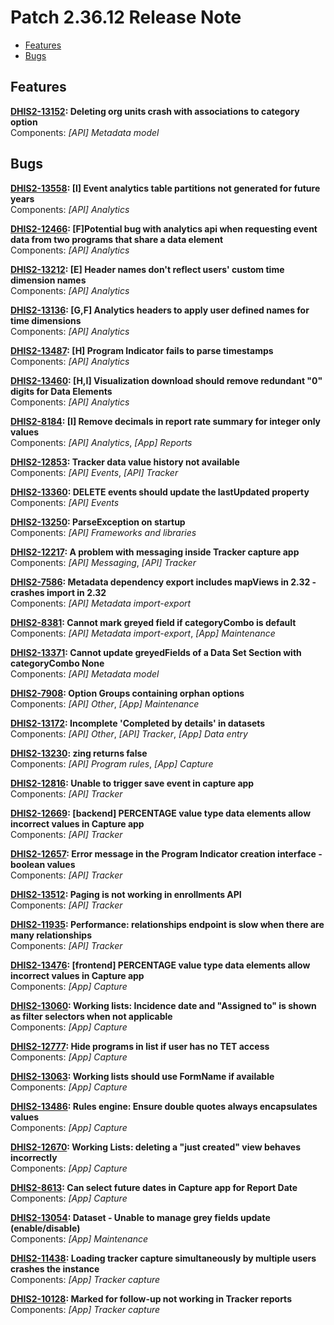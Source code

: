 # Patch 2.36.12 Release Note


  - [Features](#features)
  - [Bugs](#bugs)

## Features

**[DHIS2-13152](https://jira.dhis2.org/browse/DHIS2-13152): Deleting org units crash with associations to category option**  
Components: _[API] Metadata model_

## Bugs

**[DHIS2-13558](https://jira.dhis2.org/browse/DHIS2-13558): [I] Event analytics table partitions not generated for future years**  
Components: _[API] Analytics_

**[DHIS2-12466](https://jira.dhis2.org/browse/DHIS2-12466): [F]Potential bug with analytics api when requesting event data from two programs that share a data element**  
Components: _[API] Analytics_

**[DHIS2-13212](https://jira.dhis2.org/browse/DHIS2-13212): [E] Header names don't reflect users' custom time dimension names**  
Components: _[API] Analytics_

**[DHIS2-13136](https://jira.dhis2.org/browse/DHIS2-13136): [G,F] Analytics headers to apply user defined names for time dimensions**  
Components: _[API] Analytics_

**[DHIS2-13487](https://jira.dhis2.org/browse/DHIS2-13487): [H] Program Indicator fails to parse timestamps**  
Components: _[API] Analytics_

**[DHIS2-13460](https://jira.dhis2.org/browse/DHIS2-13460): [H,I] Visualization download should remove redundant "0" digits for Data Elements**  
Components: _[API] Analytics_

**[DHIS2-8184](https://jira.dhis2.org/browse/DHIS2-8184): [I] Remove decimals in report rate summary for integer only values**  
Components: _[API] Analytics_, _[App] Reports_

**[DHIS2-12853](https://jira.dhis2.org/browse/DHIS2-12853): Tracker data value history not available**  
Components: _[API] Events_, _[API] Tracker_

**[DHIS2-13360](https://jira.dhis2.org/browse/DHIS2-13360): DELETE events should update the lastUpdated property**  
Components: _[API] Events_

**[DHIS2-13250](https://jira.dhis2.org/browse/DHIS2-13250): ParseException on startup**  
Components: _[API] Frameworks and libraries_

**[DHIS2-12217](https://jira.dhis2.org/browse/DHIS2-12217): A problem with messaging inside Tracker capture app**  
Components: _[API] Messaging_, _[API] Tracker_

**[DHIS2-7586](https://jira.dhis2.org/browse/DHIS2-7586): Metadata dependency export includes mapViews in 2.32 - crashes import in 2.32**  
Components: _[API] Metadata import-export_

**[DHIS2-8381](https://jira.dhis2.org/browse/DHIS2-8381): Cannot mark greyed field if categoryCombo is default**  
Components: _[API] Metadata import-export_, _[App] Maintenance_

**[DHIS2-13371](https://jira.dhis2.org/browse/DHIS2-13371): Cannot update greyedFields of a Data Set Section with categoryCombo None**  
Components: _[API] Metadata model_

**[DHIS2-7908](https://jira.dhis2.org/browse/DHIS2-7908): Option Groups containing orphan options**  
Components: _[API] Other_, _[App] Maintenance_

**[DHIS2-13172](https://jira.dhis2.org/browse/DHIS2-13172): Incomplete 'Completed by details' in datasets**  
Components: _[API] Other_, _[API] Tracker_, _[App] Data entry_

**[DHIS2-13230](https://jira.dhis2.org/browse/DHIS2-13230): zing returns false**  
Components: _[API] Program rules_, _[App] Capture_

**[DHIS2-12816](https://jira.dhis2.org/browse/DHIS2-12816): Unable to trigger save event in capture app**  
Components: _[API] Tracker_

**[DHIS2-12669](https://jira.dhis2.org/browse/DHIS2-12669): [backend] PERCENTAGE value type data elements allow incorrect values in Capture app**  
Components: _[API] Tracker_

**[DHIS2-12657](https://jira.dhis2.org/browse/DHIS2-12657): Error message in the Program Indicator creation interface - boolean values**  
Components: _[API] Tracker_

**[DHIS2-13512](https://jira.dhis2.org/browse/DHIS2-13512): Paging is not working in enrollments API**  
Components: _[API] Tracker_

**[DHIS2-11935](https://jira.dhis2.org/browse/DHIS2-11935): Performance: relationships endpoint is slow when there are many relationships**  
Components: _[API] Tracker_

**[DHIS2-13476](https://jira.dhis2.org/browse/DHIS2-13476): [frontend] PERCENTAGE value type data elements allow incorrect values in Capture app**  
Components: _[App] Capture_

**[DHIS2-13060](https://jira.dhis2.org/browse/DHIS2-13060): Working lists: Incidence date and "Assigned to" is shown as filter selectors when not applicable**  
Components: _[App] Capture_

**[DHIS2-12777](https://jira.dhis2.org/browse/DHIS2-12777): Hide programs in list if user has no TET access**  
Components: _[App] Capture_

**[DHIS2-13063](https://jira.dhis2.org/browse/DHIS2-13063): Working lists should use FormName if available**  
Components: _[App] Capture_

**[DHIS2-13486](https://jira.dhis2.org/browse/DHIS2-13486): Rules engine: Ensure double quotes always encapsulates values**  
Components: _[App] Capture_

**[DHIS2-12670](https://jira.dhis2.org/browse/DHIS2-12670): Working Lists: deleting a "just created" view behaves incorrectly**  
Components: _[App] Capture_

**[DHIS2-8613](https://jira.dhis2.org/browse/DHIS2-8613): Can select future dates in Capture app for Report Date**  
Components: _[App] Capture_

**[DHIS2-13054](https://jira.dhis2.org/browse/DHIS2-13054): Dataset - Unable to manage grey fields update (enable/disable)**  
Components: _[App] Maintenance_

**[DHIS2-11438](https://jira.dhis2.org/browse/DHIS2-11438): Loading tracker capture simultaneously by multiple users crashes the instance**  
Components: _[App] Tracker capture_

**[DHIS2-10128](https://jira.dhis2.org/browse/DHIS2-10128): Marked for follow-up not working in Tracker reports**  
Components: _[App] Tracker capture_

